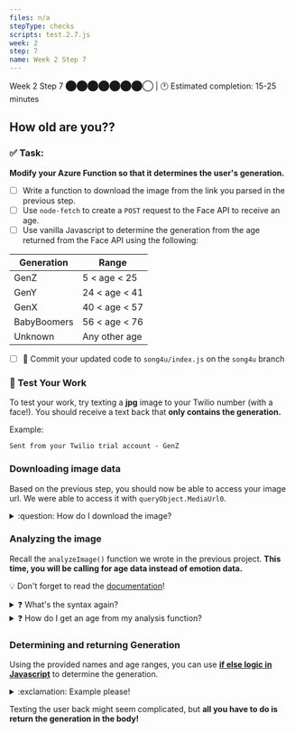 ```yaml
---
files: n/a
stepType: checks
scripts: test.2.7.js
week: 2
step: 7
name: Week 2 Step 7
---
```


Week 2 Step 7 ⬤⬤⬤⬤⬤⬤⬤◯ | 🕐 Estimated completion: 15-25 minutes

## How old are you??

### ✅ Task:
**Modify your Azure Function so that it determines the user's generation.**
- [ ] Write a function to download the image from the link you parsed in the previous step.
- [ ] Use `node-fetch` to create a `POST` request to the Face API to receive an age.
- [ ] Use vanilla Javascript to determine the generation from the age returned from the Face API using the following:

| Generation  | Range         |
|-------------|---------------|
| GenZ        | 5 < age < 25  |
| GenY        | 24 < age < 41  |
| GenX        | 40 < age < 57  |
| BabyBoomers | 56 < age < 76  |
| Unknown     | Any other age |

- [ ] 🚀 Commit your updated code to `song4u/index.js` on the `song4u` branch

### 🚧 Test Your Work
To test your work, try texting a **jpg** image to your Twilio number (with a face!). You should receive a text back that **only contains the generation.**

Example:
```
Sent from your Twilio trial account - GenZ
```

### Downloading image data
Based on the previous step, you should now be able to access your image url. We were able to access it with `queryObject.MediaUrl0`.
<details>
<summary>:question: How do I download the image?</summary>
<br>

Perform a quick GET request with fetch.
> :bulb: Remember that you need to initialize variables for your packages!
```js
    let resp = await fetch(YOUR_URL,{
        /*The await expression causes async function execution to pause until a Promise is settled 
        (that is, fulfilled or rejected), and to resume execution of the async function after fulfillment. 
        When resumed, the value of the await expression is that of the fulfilled Promise*/
        method: 'GET',
    })

    // receive the response
    let data = await resp.arrayBuffer()
    // we are receiving it as a Buffer since this is binary data
```
</details>

### Analyzing the image
Recall the `analyzeImage()` function we wrote in the previous project. **This time, you will be calling for age data instead of emotion data.**

:bulb: Don't forget to read the [documentation](https://westus.dev.cognitive.microsoft.com/docs/services/563879b61984550e40cbbe8d/operations/563879b61984550f30395236)!

<details>
<summary>❓ What's the syntax again?</summary>
</br>

:goal: Retrieve age data from the Face API.
```js
async function analyzeImage(img){
    const subscriptionKey = process.env['subscriptionkey'];
    const uriBase = // WHAT'S YOUR ENDPOINT?;
	// env variables (similar to .gitignore/.env file) to not expose personal info

    let params = new URLSearchParams({
	'returnFaceId': 'true',
	'returnFaceAttributes': //WHAT GOES HERE?
    })

    // making the post request
    let resp = await fetch(uriBase + '?' + params.toString(),{
        method: 'POST',
        body: img,
        // img is the parameter inputted
        headers: {
            'Content-Type' : 'application/octet-stream',
            // HOW DO YOU AUTHENTICATE?
        }
    })

    // receive the response
    let data = await resp.json();

    return data;
}
```
However, this code won't work. Fill in the code where needed **using your previous project and the documentation**.

</details>

<details>
<summary>❓ How do I get an age from my analysis function?</summary>
</br>

Like you've done before, **call the `analyzeImage()` function with your image you downloaded.**

> :bulb: Tip: Always `context.log()` your output so it's easier to determine how to access object attributes.

The function returns face data formatted in JSON. We can determine the age like so:

```js
let age = result[0].faceAttributes.age
```
This retrieves the **first face**, the `faceAttributes` attribute, and the `age` attribute from the previous object.
</br>
</details>

### Determining and returning Generation
Using the provided names and age ranges, you can use [**if else logic in Javascript**](https://www.w3schools.com/js/js_if_else.asp) to determine the generation.

<details>
<summary>:exclamation: Example please!</summary>
</br>

```js
if (age > 5 && age < 25) {
    id = "GenZ"
}
```
`id` is the variable we will return as the final generation.
</br>
</details>

Texting the user back might seem complicated, but **all you have to do is return the generation in the body!**
